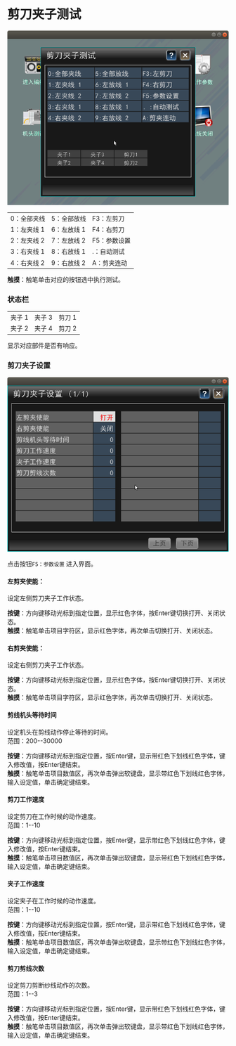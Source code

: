 # 剪刀夹子测试

![](../.gitbook/assets/jian-dao-jia-zi-ce-shi.png)

|   |   |   |
| :--- | :--- | :--- |
| 0：全部夹线 | 5：全部放线 | F3：左剪刀 |
| 1：左夹线 1 | 6：左放线 1 | F4：右剪刀 |
| 2：左夹线 2 | 7：左放线 2 | F5：参数设置 |
| 3：右夹线 1 | 8：右放线 1 | .：自动测试 |
| 4：右夹线 2 | 9：右放线 2 | A：剪夹连动 |

**触摸**：触笔单击对应的按钮选中执行测试。

### 状态栏

|   |   |   |
| :--- | :--- | :--- |
| 夹子 1 | 夹子 3 | 剪刀 1 |
| 夹子 2 | 夹子 4 | 剪刀 2 |

显示对应部件是否有响应。

### 剪刀夹子设置

![](../.gitbook/assets/jian-dao-jia-zi-she-zhi%20%281%29.png)

点击按钮`F5：参数设置` 进入界面。

#### 左剪夹使能：

设定左侧剪刀夹子工作状态。

**按键**：方向键移动光标到指定位置，显示红色字体，按Enter键切换打开、关闭状态。  
**触摸**：触笔单击项目字符区，显示红色字体，再次单击切换打开、关闭状态。

#### 右剪夹使能：

设定右侧剪刀夹子工作状态。

**按键**：方向键移动光标到指定位置，显示红色字体，按Enter键切换打开、关闭状态。  
**触摸**：触笔单击项目字符区，显示红色字体，再次单击切换打开、关闭状态。

#### 剪线机头等待时间

设定机头在剪线动作停止等待的时间。  
范围：200--30000

**按键**：方向键移动光标到指定位置，按Enter键，显示带红色下划线红色字体，键入修改值，按Enter键结束。  
**触摸**：触笔单击项目数值区，再次单击弹出软键盘，显示带红色下划线红色字体，输入设定值，单击确定键结束。

#### 剪刀工作速度

设定剪刀在工作时候的动作速度。  
范围：1--10

**按键**：方向键移动光标到指定位置，按Enter键，显示带红色下划线红色字体，键入修改值，按Enter键结束。  
**触摸**：触笔单击项目数值区，再次单击弹出软键盘，显示带红色下划线红色字体，输入设定值，单击确定键结束。

#### 夹子工作速度

设定夹子在工作时候的动作速度。  
范围：1--10

**按键**：方向键移动光标到指定位置，按Enter键，显示带红色下划线红色字体，键入修改值，按Enter键结束。  
**触摸**：触笔单击项目数值区，再次单击弹出软键盘，显示带红色下划线红色字体，输入设定值，单击确定键结束。

#### 剪刀剪线次数

设定剪刀剪断纱线动作的次数。  
范围：1--3

**按键**：方向键移动光标到指定位置，按Enter键，显示带红色下划线红色字体，键入修改值，按Enter键结束。  
**触摸**：触笔单击项目数值区，再次单击弹出软键盘，显示带红色下划线红色字体，输入设定值，单击确定键结束。

